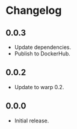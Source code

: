 # Changelog

## 0.0.3

* Update dependencies.
* Publish to DockerHub.


## 0.0.2

* Update to warp 0.2.


## 0.0.0

* Initial release.
